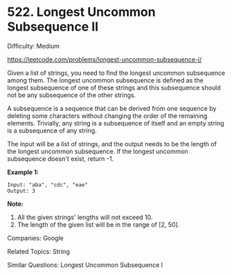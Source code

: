 # 522. Longest Uncommon Subsequence II

Difficulty: Medium

https://leetcode.com/problems/longest-uncommon-subsequence-i/

Given a list of strings, you need to find the longest uncommon subsequence among them. The longest uncommon subsequence is defined as the longest subsequence of one of these strings and this subsequence should not be any subsequence of the other strings.

A subsequence is a sequence that can be derived from one sequence by deleting some characters without changing the order of the remaining elements. Trivially, any string is a subsequence of itself and an empty string is a subsequence of any string.

The input will be a list of strings, and the output needs to be the length of the longest uncommon subsequence. If the longest uncommon subsequence doesn't exist, return -1.

**Example 1:**
```
Input: "aba", "cdc", "eae"
Output: 3
```
**Note:**
1. All the given strings' lengths will not exceed 10.
2. The length of the given list will be in the range of [2, 50].

Companies: Google

Related Topics: String

Similar Questions: Longest Uncommon Subsequence I

